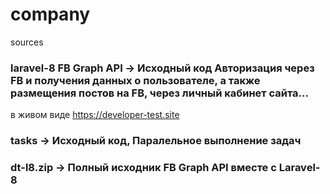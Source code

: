 # company
 sources

### laravel-8 FB Graph API -> Исходный код Авторизация через FB и получения данных о пользователе, а также размещения постов на FB, через личный кабинет сайта...
в живом виде https://developer-test.site

### tasks  -> Исходный код, Паралельное выполнение задач

### dt-l8.zip -> Полный исходник FB Graph API  вместе с Laravel-8
 
